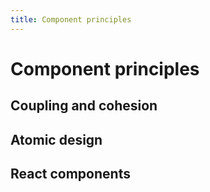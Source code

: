 ```yaml
---
title: Component principles
---
```


# Component principles

## Coupling and cohesion

## Atomic design

## React components

